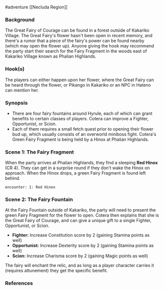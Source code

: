 #adventure [[Necluda Region]]

### Background

The Great Fairy of Courage can be found in a forest outside of Kakariko Village. The Great Fairy's flower hasn't been open in recent memory, and there's a rumor that a piece of the fairy's power can be found nearby (which may open the flower up). Anyone giving the hook may recommend the party start their search for the Fairy Fragment in the woods east of Kakariko Village known as Phalian Highlands.

### Hook(s)

The players can either happen upon her flower, where the Great Fairy can be heard through the flower, or Pikango in Kakariko or an NPC in Hateno can mention her.

### Synopsis

- There are four fairy fountains around Hyrule, each of which can grant benefits to certain classes of players. Cotera can improve a Fighter, Opportunist, or Scion.
- Each of them requires a small fetch quest prior to opening their flower bud up, which usually consists of an overworld miniboss fight. Cotera's Green Fairy Fragment is being held by a Hinox at Phalian Highlands.

### Scene 1: The Fairy Fragment

When the party arrives at Phalian Highlands, they find a sleeping **Red Hinox** (CR 4). They can get in a surprise round if they don't wake the Hinox on approach. When the Hinox drops, a green Fairy Fragment is found left behind.

`encounter: 1: Red Hinox`

### Scene 2: The Fairy Fountain

At the Fairy Fountain outside of Kakariko, the party will need to present the green Fairy Fragment for the flower to open. Cotera then explains that she is the Great Fairy of Courage, and can give a unique gift to a single Fighter, Opportunist, or Scion.

 - **Fighter:** Increase Constitution score by 2 (gaining Stamina points as well)
 - **Opportunist:** Increase Dexterity score by 2 (gaining Stamina points as well)
 - **Scion:** Increase Charisma score by 2 (gaining Magic points as well)

The fairy will enchant the relic, and as long as a player character carries it (requires attunement) they get the specific benefit.

### References

